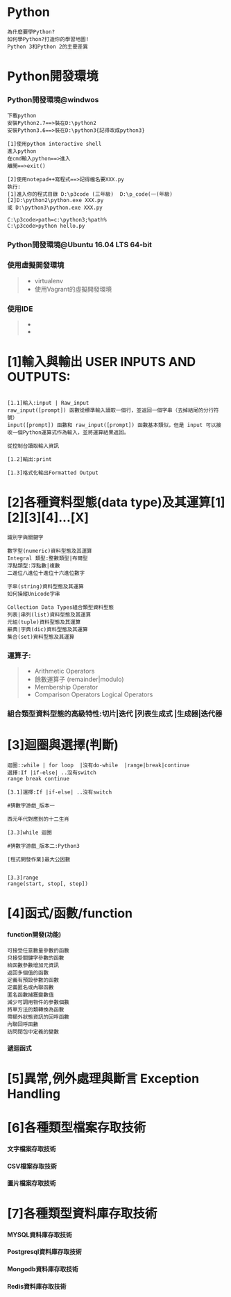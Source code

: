 
# Python 


```
為什麼要學Python?
如何學Python?打造你的學習地圖!
Python 3和Python 2的主要差異
```
# Python開發環境

### Python開發環境@windwos
```
下載python
安裝Python2.7==>裝在D:\python2
安裝Python3.6==>裝在D:\python3{記得改成python3}

[1]使用python interactive shell
進入python
在cmd輸入python==>進入
離開==>exit()

[2]使用notepad++寫程式==>記得檔名要XXX.py
執行:
[1]進入你的程式目錄 D:\p3code (三年級)  D:\p_code(一(年級) 
[2]D:\python2\python.exe XXX.py
或 D:\python3\python.exe XXX.py

C:\p3code>path=c:\python3;%path%
C:\p3code>python hello.py
```

### Python開發環境@Ubuntu 16.04 LTS 64-bit

### 使用虛擬開發環境
>* virtualenv 
>* 使用Vagrant的虛擬開發環境

### 使用IDE
>* 
>* 

# [1]輸入與輸出 USER INPUTS AND OUTPUTS:
```

[1.1]輸入:input | Raw_input
raw_input([prompt]) 函數從標準輸入讀取一個行，並返回一個字串（去掉結尾的分行符號）
input([prompt]) 函數和 raw_input([prompt]) 函數基本類似，但是 input 可以接收一個Python運算式作為輸入，並將運算結果返回。

從控制台讀取輸入資訊

[1.2]輸出:print

[1.3]格式化輸出Formatted Output
```

# [2]各種資料型態(data type)及其運算[1][2][3][4]...[X]
```
識別字與關鍵字

數字型(numeric)資料型態及其運算
Integral 類型:整數類型|布爾型
浮點類型:浮點數|複數
二進位八進位十進位十六進位數字

字串(string)資料型態及其運算
如何操縱Unicode字串

Collection Data Types組合類型資料型態 
列表|串列(list)資料型態及其運算
元組(tuple)資料型態及其運算
辭典|字典(dic)資料型態及其運算
集合(set)資料型態及其運算
```
### 運算子:
>* Arithmetic Operators
>* 餘數運算子 (remainder|modulo)
>* Membership Operator
>* Comparison Operators
Logical Operators

### 組合類型資料型態的高級特性:切片|迭代 |列表生成式 |生成器|迭代器

# [3]迴圈與選擇(判斷)
```
迴圈::while | for loop  |沒有do-while  |range|break|continue
選擇:If |if-else| ..沒有switch
range break continue

[3.1]選擇:If |if-else| ..沒有switch

#猜數字游戲_版本一

西元年代對應到的十二生肖

[3.3]while 迴圈

#猜數字游戲_版本二:Python3

[程式開發作業]最大公因數


[3.3]range
range(start, stop[, step])
```

# [4]函式/函數/function

#### function開發(功能)

```
可接受任意數量參數的函數
只接受關鍵字參數的函數
給函數參數增加元資訊
返回多個值的函數
定義有預設參數的函數
定義匿名或內聯函數
匿名函數捕獲變數值
減少可調用物件的參數個數
將單方法的類轉換為函數
帶額外狀態資訊的回呼函數
內聯回呼函數
訪問閉包中定義的變數
```
#### 遞迴函式

# [5]異常,例外處理與斷言 Exception Handling

# [6]各種類型檔案存取技術

#### 文字檔案存取技術

#### CSV檔案存取技術

#### 圖片檔案存取技術

# [7]各種類型資料庫存取技術

#### MYSQL資料庫存取技術

#### Postgresql資料庫存取技術

#### Mongodb資料庫存取技術

#### Redis資料庫存取技術



